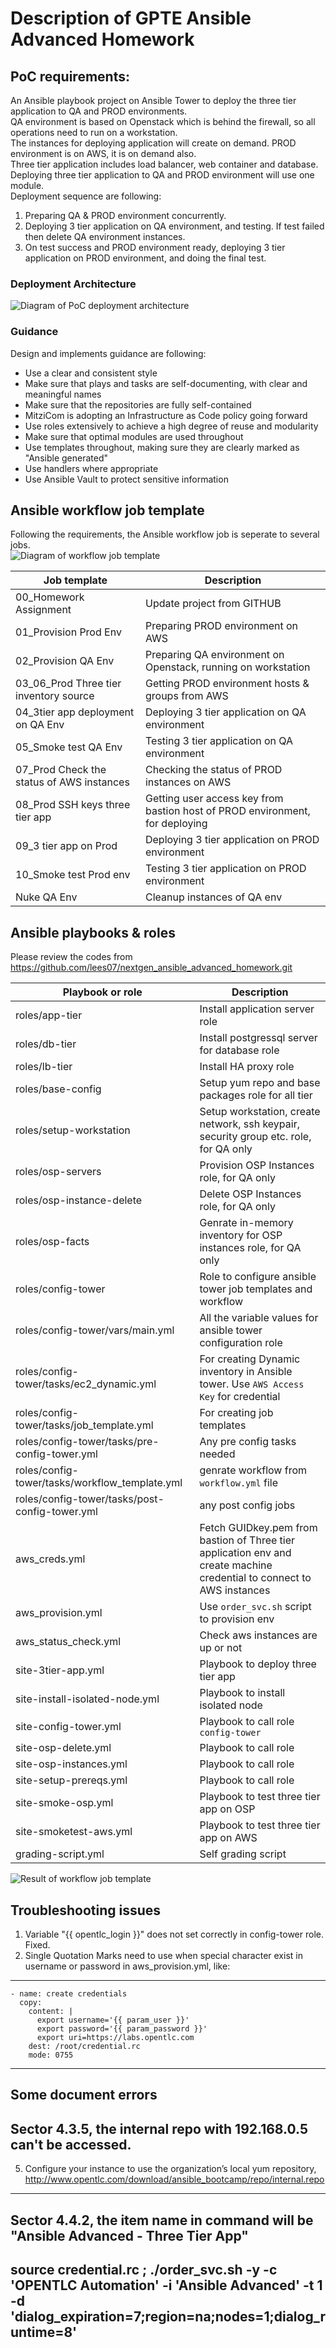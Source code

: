 # Description of GPTE Ansible Advanced Homework  
  
## PoC requirements:  

An Ansible playbook project on Ansible Tower to deploy the three tier application to QA and PROD environments.  
QA environment is based on Openstack which is behind the firewall, so all operations need to run on a workstation.  
The instances for deploying application will create on demand.
PROD environment is on AWS, it is on demand also.  
Three tier application includes load balancer, web container and database. Deploying three tier application to QA and PROD environment will use one module.  
Deployment sequence are following:  
1. Preparing QA & PROD environment concurrently.  
2. Deploying 3 tier application on QA environment, and testing. If test failed then delete QA environment instances.  
3. On test success and PROD environment ready, deploying 3 tier application on PROD environment, and doing the final test.  


### Deployment Architecture
![Diagram of PoC deployment architecture](/images/deployment-arch.png)  


### Guidance
Design and implements guidance are following:  
* Use a clear and consistent style  
* Make sure that plays and tasks are self-documenting, with clear and meaningful names  
* Make sure that the repositories are fully self-contained  
* MitziCom is adopting an Infrastructure as Code policy going forward  
* Use roles extensively to achieve a high degree of reuse and modularity  
* Make sure that optimal modules are used throughout  
* Use templates throughout, making sure they are clearly marked as "Ansible generated"  
* Use handlers where appropriate  
* Use Ansible Vault to protect sensitive information  


## Ansible workflow job template
Following the requirements, the Ansible workflow job is seperate to several jobs.  
![Diagram of workflow job template](/images/workflow-job-template.png)  

Job template | Description
------------|------------
00_Homework Assignment | Update project from GITHUB
01_Provision Prod Env | Preparing PROD environment on AWS
02_Provision QA Env | Preparing QA environment on Openstack, running on workstation
03_06_Prod Three tier inventory source | Getting PROD environment hosts & groups from AWS
04_3tier app deployment on QA Env | Deploying 3 tier application on QA environment
05_Smoke test QA Env | Testing 3 tier application on QA environment
07_Prod Check the status of AWS instances | Checking the status of PROD instances on AWS
08_Prod SSH keys three tier app | Getting user access key from bastion host of PROD environment, for deploying
09_3 tier app on Prod | Deploying 3 tier application on PROD environment
10_Smoke test Prod env | Testing 3 tier application on PROD environment
Nuke QA Env | Cleanup instances of QA env 

## Ansible playbooks & roles
Please review the codes from https://github.com/lees07/nextgen_ansible_advanced_homework.git

Playbook or role | Description
------------|------------
roles/app-tier | Install application server role
roles/db-tier  | Install postgressql server for database role
roles/lb-tier  | Install HA proxy role
roles/base-config | Setup yum repo and base packages role for all tier
roles/setup-workstation | Setup workstation, create network, ssh keypair, security group etc. role, for QA only 
roles/osp-servers | Provision OSP Instances role, for QA only
roles/osp-instance-delete | Delete OSP Instances role, for QA only
roles/osp-facts | Genrate in-memory inventory for OSP instances role, for QA only
roles/config-tower | Role to configure ansible tower job templates and workflow
roles/config-tower/vars/main.yml | All the variable values for ansible tower configuration role
roles/config-tower/tasks/ec2_dynamic.yml | For creating Dynamic inventory in Ansible tower. Use `AWS Access Key` for credential
roles/config-tower/tasks/job_template.yml | For creating job templates
roles/config-tower/tasks/pre-config-tower.yml | Any pre config tasks needed
roles/config-tower/tasks/workflow_template.yml | genrate workflow from `workflow.yml` file
roles/config-tower/tasks/post-config-tower.yml | any post config jobs
aws_creds.yml | Fetch GUIDkey.pem from bastion of Three tier application env and create machine credential to connect to AWS instances
aws_provision.yml | Use `order_svc.sh` script to provision env
aws_status_check.yml | Check aws instances are up or not
site-3tier-app.yml | Playbook to deploy three tier app
site-install-isolated-node.yml | Playbook to install isolated node
site-config-tower.yml | Playbook to call role `config-tower`
site-osp-delete.yml | Playbook to call role
site-osp-instances.yml | Playbook to call role
site-setup-prereqs.yml | Playbook to call role
site-smoke-osp.yml | Playbook to test three tier app on OSP
site-smoketest-aws.yml | Playbook to test three tier app on AWS
grading-script.yml | Self grading script

![Result of workflow job template](/images/result.png)  

## Troubleshooting issues
1. Variable "{{ opentlc_login }}" does not set correctly in config-tower role. Fixed.  
2. Single Quotation Marks need to use when special character exist in username or password in aws_provision.yml, like:  
---
    - name: create credentials
      copy:
        content: |
          export username='{{ param_user }}'
          export password='{{ param_password }}'
          export uri=https://labs.opentlc.com
        dest: /root/credential.rc
        mode: 0755
---



## Some document errors   
Sector 4.3.5, the internal repo with 192.168.0.5 can't be accessed.  
---
5. Configure your instance to use the organization’s local yum repository, 
http://www.opentlc.com/download/ansible_bootcamp/repo/internal.repo  
---

Sector 4.4.2, the item name in command will be "Ansible Advanced - Three Tier App"  
---
source credential.rc ; ./order_svc.sh -y -c 'OPENTLC Automation' -i 'Ansible Advanced' -t 1 -d 'dialog_expiration=7;region=na;nodes=1;dialog_runtime=8'  
---
